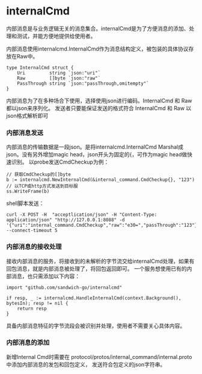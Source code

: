 # internalCmd

内部消息是与业务逻辑无关的消息集合。internalCmd是为了方便消息的添加、处理和测试，并能方便地提供给使用者。

内部消息使用internalcmd.InternalCmd作为消息结构定义，被包装的具体协议存放在Raw中。
````golang
type InternalCmd struct {
	Uri         string `json:"uri"`
	Raw         []byte `json:"raw"`
	PassThrough string `json:"passThrough,omitempty"`
}
````
内部消息为了在多种场合下使用，选择使用json进行编码。InternalCmd 和 Raw 都以json来序列化。
发送者只要能保证发送的格式符合 InternalCmd 和 Raw 以json格式解析即可

### 内部消息发送
内部消息的传输数据是一段json。是将internalcmd.InternalCmd Marshal成json。没有另外增加magic head，json开头为固定的{，可作为magic head做快速识别。
以probe发送CmdCheckup为例：
````golang
// 获取CmdCheckup的[]byte
b := internalcmd.NewInternalCmd(&internal_command.CmdCheckup{}, "123")
// 以TCP或http方式发送到目标服
ss.WriteFrame(b)
````
shell脚本发送：
````shell
curl -X POST -H  "acceptlication/json" -H "Content-Type: application/json" "http://127.0.0.1:8088" -d '{"uri":"internal_command.CmdCheckup","raw":"e30=","passThrough":"123"}' --connect-timeout 5
````

### 内部消息的接收处理
接收内部消息的服务，将接收到的未解析的字节流交给internalCmd处理，如果有回包消息，就是内部消息被处理了，将回包返回即可。
一个服务想使用已有的内部消息，也只需添加以下内容：
````golang
import "github.com/sandwich-go/internalcmd"

if resp, _ := internalcmd.HandleInternalCmd(context.Background(), bytesIn); resp != nil {
    return resp
}
````
具备内部消息特征的字节流段会被识别并处理，使用者不需要关心具体内容。

### 内部消息的添加
新增Internal Cmd时需要在 protocol/protos/internal_command/internal.proto 中添加内部消息的发包和回包定义，
发送符合包定义的json字符串。